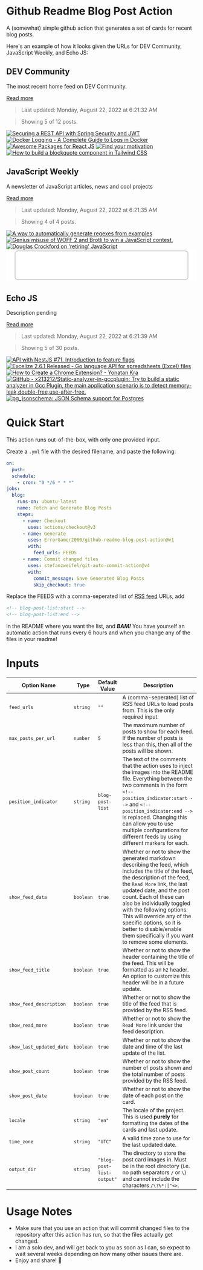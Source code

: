 # Github Readme Blog Post Action

A (somewhat) simple github action that generates a set of cards for recent blog posts.

Here's an example of how it looks given the URLs for DEV Community, JavaScript Weekly, and Echo JS:

<!-- post-list:start -->
## DEV Community

The most recent home feed on DEV Community.

[Read more](https://dev.to)
> Last updated: Monday, August 22, 2022 at 6:21:32 AM

> Showing 5 of 12 posts.

[![Securing a REST API with Spring Security and JWT](https://raw.githubusercontent.com/ErrorGamer2000/github-readme-blog-post-action/main/generated_files/DEV_Community/Securing_a_REST_API_with_Spring_Security_and_JWT.svg)](https://dev.to/tleipzig/securing-a-rest-api-with-spring-security-and-jwt-3lip)
[![Docker Logging - A Complete Guide to Logs in Docker](https://raw.githubusercontent.com/ErrorGamer2000/github-readme-blog-post-action/main/generated_files/DEV_Community/Docker_Logging_-_A_Complete_Guide_to_Logs_in_Docker.svg)](https://dev.to/signoz/docker-logging-a-complete-guide-to-logs-in-docker-ecp)
[![Awesome Packages for React JS](https://raw.githubusercontent.com/ErrorGamer2000/github-readme-blog-post-action/main/generated_files/DEV_Community/Awesome_Packages_for_React_JS.svg)](https://dev.to/shubhamtiwari909/awesome-packages-for-react-js-8ip)
[![Find your motivation](https://raw.githubusercontent.com/ErrorGamer2000/github-readme-blog-post-action/main/generated_files/DEV_Community/Find_your_motivation.svg)](https://dev.to/akinmyde/find-your-motivation-3n7h)
[![How to build a blockquote component in Tailwind CSS](https://raw.githubusercontent.com/ErrorGamer2000/github-readme-blog-post-action/main/generated_files/DEV_Community/How_to_build_a_blockquote_component_in_Tailwind_CSS.svg)](https://dev.to/themesberg/how-to-build-a-blockquote-component-in-tailwind-css-25cf)


## JavaScript Weekly

A newsletter of JavaScript articles, news and cool projects

[Read more](https://javascriptweekly.com/)
> Last updated: Monday, August 22, 2022 at 6:21:35 AM

> Showing 4 of 4 posts.

[![A way to automatically generate regexes from examples](https://raw.githubusercontent.com/ErrorGamer2000/github-readme-blog-post-action/main/generated_files/JavaScript_Weekly/A_way_to_automatically_generate_regexes_from_examples.svg)](https://javascriptweekly.com/issues/602)
[![Genius misuse of WOFF 2 and Brotli to win a JavaScript contest.](https://raw.githubusercontent.com/ErrorGamer2000/github-readme-blog-post-action/main/generated_files/JavaScript_Weekly/Genius_misuse_of_WOFF_2_and_Brotli_to_win_a_JavaScript_contest..svg)](https://javascriptweekly.com/issues/601)
[![Douglas Crockford on 'retiring' JavaScript](https://raw.githubusercontent.com/ErrorGamer2000/github-readme-blog-post-action/main/generated_files/JavaScript_Weekly/Douglas_Crockford_on_'retiring'_JavaScript.svg)](https://javascriptweekly.com/issues/600)
[![Common JavaScript issues developers face](https://raw.githubusercontent.com/ErrorGamer2000/github-readme-blog-post-action/main/generated_files/JavaScript_Weekly/Common_JavaScript_issues_developers_face.svg)](https://javascriptweekly.com/issues/599)


## Echo JS

Description pending

[Read more](
http://www.echojs.com
)
> Last updated: Monday, August 22, 2022 at 6:21:39 AM

> Showing 5 of 30 posts.

[![API with NestJS #71. Introduction to feature flags](https://raw.githubusercontent.com/ErrorGamer2000/github-readme-blog-post-action/main/generated_files/_Echo_JS_/API_with_NestJS__71._Introduction_to_feature_flags.svg)](http://wanago.io/2022/08/22/api-nestjs-feature-flags-feature-toggles/)
[![
Excelize 2.6.1 Released - Go language API for spreadsheets (Excel) files
](https://raw.githubusercontent.com/ErrorGamer2000/github-readme-blog-post-action/main/generated_files/_Echo_JS_/_Excelize_2.6.1_Released_-_Go_language_API_for_spreadsheets_(Excel)_files_.svg)](
https://xuri.me/excelize/en/releases/v2.6.1.html
)
[![How to Create a Chrome Extension? - Yonatan Kra](https://raw.githubusercontent.com/ErrorGamer2000/github-readme-blog-post-action/main/generated_files/_Echo_JS_/How_to_Create_a_Chrome_Extension__-_Yonatan_Kra.svg)](https://yonatankra.com/how-to-create-a-chrome-extension/)
[![GitHub - x213212/Static-analyzer-in-gccplugin: Try to build a static analyzer in Gcc Plugin, the main application scenario is to detect memory-leak,double-free,use-after-free.](https://raw.githubusercontent.com/ErrorGamer2000/github-readme-blog-post-action/main/generated_files/_Echo_JS_/GitHub_-_x213212_Static-analyzer-in-gccplugin__Try_to_build_a_static_analyzer_in_Gcc_Plugin__the_main_application_scenario_is_to_detect_memory-leak_double-free_use-after-free..svg)](https://github.com/x213212/Static-analyzer-in-gccplugin)
[![pg_jsonschema: JSON Schema support for Postgres](https://raw.githubusercontent.com/ErrorGamer2000/github-readme-blog-post-action/main/generated_files/_Echo_JS_/pg_jsonschema__JSON_Schema_support_for_Postgres.svg)](https://supabase.com/blog/pg-jsonschema-a-postgres-extension-for-json-validation)


<!-- post-list:end -->

# Quick Start

This action runs out-of-the-box, with only one provided input.

Create a `.yml` file with the desired filename, and paste the following:

```yml
on:
  push:
  schedule:
    - cron: "0 */6 * * *"
jobs:
  blog:
    runs-on: ubuntu-latest
    name: Fetch and Generate Blog Posts
    steps:
      - name: Checkout
        uses: actions/checkout@v3
      - name: Generate
        uses: ErrorGamer2000/github-readme-blog-post-action@v1
        with:
          feed_urls: FEEDS
      - name: Commit changed files
        uses: stefanzweifel/git-auto-commit-action@v4
        with:
          commit_message: Save Generated Blog Posts
          skip_checkout: true
```

Replace the FEEDS with a comma-seperated list of [RSS feed](https://rss.com/blog/how-do-rss-feeds-work/) URLs, add

```md
<!-- blog-post-list:start -->
<!-- blog-post-list:end -->
```

in the README where you want the list, and **_BAM!_** You have yourself an automatic action that runs every 6 hours and when you change any of the files in your readme!

# Inputs

<table>
  <thead>
    <tr>
      <th>Option Name</th>
      <th>Type</th>
      <th>Default Value</th>
      <th>Description</th>
    </tr>
  </thead>
  <tbody>
    <tr>
      <td><code>feed_urls</code></td>
      <td><code>string</code></td>
      <td><code>""</code></td>
      <td>A (comma-seperated) list of RSS feed URLs to load posts from. This is the only required input.</td>
    </tr>
    <tr>
      <td><code>max_posts_per_url</code></td>
      <td><code>number</code></td>
      <td><code>5</code></td>
      <td>The maximum number of posts to show for each feed. If the number of posts is less than this, then all of the posts will be shown.</td>
    </tr>
    <tr>
      <td><code>position_indicator</code></td>
      <td><code>string</code></td>
      <td><code>blog-post-list</code></td>
      <td>The text of the comments that the action uses to inject the images into the README file. Everything between the two comments in the form <code>&lt;!-- position_indicator:start --&gt;</code> and <code>&lt;!-- position_indicator:end --&gt;</code> is replaced. Changing this can allow you to use multiple configurations for different feeds by using different markers for each.</td>
    </tr>
    <tr>
      <td><code>show_feed_data</code></td>
      <td><code>boolean</code></td>
      <td><code>true</code></td>
      <td>Whether or not to show the generated markdown describing the feed, which includes the title of the feed, the description of the feed, the <code>Read More</code> link, the last updated date, and the post count. Each of these can also be individually toggled with the following options. This will override any of the specific options, so it is better to disable/enable them specifically if you want to remove some elements.</td>
    </tr>
    <tr>
      <td><code>show_feed_title</code></td>
      <td><code>boolean</code></td>
      <td><code>true</code></td>
      <td>Whether or not to show the header containing the title of the feed. This will be formatted as an <code>h2</code> header. An option to customize this header will be in a future update.</td>
    </tr>
    <tr>
      <td><code>show_feed_description</code></td>
      <td><code>boolean</code></td>
      <td><code>true</code></td>
      <td>Whether or not to show the title of the feed that is provided by the RSS feed.</td>
    </tr>
    <tr>
      <td><code>show_read_more</code></td>
      <td><code>boolean</code></td>
      <td><code>true</code></td>
      <td>Whether or not to show the <code>Read More</code> link under the feed description.</td>
    </tr>
    <tr>
      <td><code>show_last_updated_date</code></td>
      <td><code>boolean</code></td>
      <td><code>true</code></td>
      <td>Whether or not to show the date and time of the last update of the list.</td>
    </tr>
    <tr>
      <td><code>show_post_count</code></td>
      <td><code>boolean</code></td>
      <td><code>true</code></td>
      <td>Whether or not to show the number of posts shown and the total number of posts provided by the RSS feed.</td>
    </tr>
    <tr>
      <td><code>show_post_date</code></td>
      <td><code>boolean</code></td>
      <td><code>true</code></td>
      <td>Whether or not to show the date of each post on the card.</td>
    </tr>
    <tr>
      <td><code>locale</code></td>
      <td><code>string</code></td>
      <td><code>"en"</code></td>
      <td>The locale of the project. This is used <strong>purely</strong> for formatting the dates of the cards and last update.</td>
    </tr>
    <tr>
      <td><code>time_zone</code></td>
      <td><code>string</code></td>
      <td><code>"UTC"</code></td>
      <td>A valid time zone to use for the last updated date.</td>
    </tr>
    <tr>
      <td><code>output_dir</code></td>
      <td><code>string</code></td>
      <td><code>"blog-post-list-output"</code></td>
      <td>The directory to store the post card images in. Must be in the root directory (i.e. no path separators <code>/</code> or <code>\</code>) and cannot include the characters <code>/\?%*:|"&lt;&gt;</code>.</td>
    </tr>
<!--
    <tr>
      <td><code></code></td>
      <td><cde></cde></td>
      <td><code></code></td>
      <td></td>
    </tr>
-->
  </tbody>
</table>

# Usage Notes

- Make sure that you use an action that will commit changed files to the repository after this action has run, so that the files actually get changed.
- I am a solo dev, and will get back to you as soon as I can, so expect to wait several weeks depending on how many other issues there are.
- Enjoy and share! 🤗
